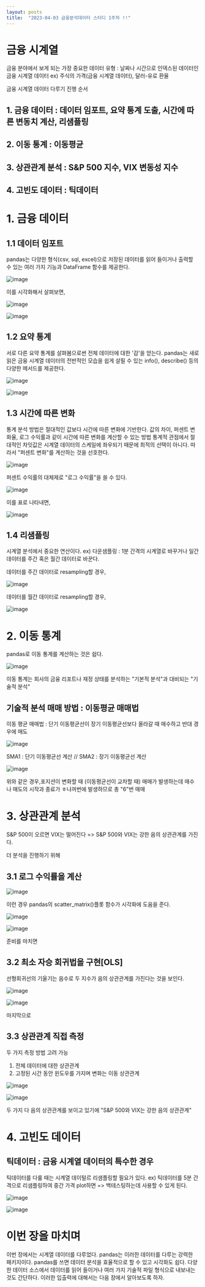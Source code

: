 ```yaml
---
layout: posts
title:  "2023-04-03 금융분석데이터 스터디 1주차 !!"
---
```


# 금융 시계열

금융 분야에서 보게 되는 가장 중요한 데이터 유형 : 날짜나 시간으로 인덱스된 데이터인 금융 시계열 데이터
ex) 주식의 가격(금융 시계열 데이터), 달러-유로 환율

금융 시계열 데이터 다루기 진행 순서

## 1. 금융 데이터 : 데이터 임포트, 요약 통계 도출, 시간에 따른 변동치 계산, 리샘플링
## 2. 이동 통계 : 이동평균
## 3. 상관관계 분석 : S&P 500 지수, VIX 변동성 지수
## 4. 고빈도 데이터 : 틱데이터

# 1. 금융 데이터
## 1.1 데이터 임포트
pandas는 다양한 형식(csv, sql, excel)으로 저장된 데이터를 읽어 들이거나 출력할 수 있는 여러 가지 기능과 DataFrame 함수를 제공한다.

![image](https://user-images.githubusercontent.com/122075306/229364018-7a45de70-52ed-463e-b260-7c222603ea2f.png)

이를 시각화해서 살펴보면,

![image](https://user-images.githubusercontent.com/122075306/229364081-f64d70e0-c499-4d0e-a8e3-ccbadcdbb175.png)

![image](https://user-images.githubusercontent.com/122075306/229364090-650abbbb-cfa3-4b24-8a8b-9d26c09b7739.png)

## 1.2 요약 통계
서로 다른 요약 통계를 살펴봄으로썬 전체 데이터에 대한 '감'을 얻는다.
pandas는 새로 읽은 금융 시계열 데이터의 전반적인 모습을 쉽게 살필 수 있는 info(), describe() 등의 다양한 메서드를 제공한다.

![image](https://user-images.githubusercontent.com/122075306/229364208-5f9b2225-1ff9-4faf-948c-d78c9ae88c41.png)

![image](https://user-images.githubusercontent.com/122075306/229364249-1d0b7ff9-d1d4-481c-b22d-505042d4efcb.png)

## 1.3 시간에 따른 변화
통계 분석 방법은 절대적인 값보다 시간에 따른 변화에 기반한다.
값의 차이, 퍼센트 변화율, 로그 수익률과 같이 시간에 따른 변화를 계산할 수 있는 방법
통계적 관점에서 절대적인 차잇값은 시계열 데이터의 스케일에 좌우되기 때문에 최적의 선택이 아니다.
따라서 "퍼센트 변화"를 계산하는 것을 선호한다.

![image](https://user-images.githubusercontent.com/122075306/229364477-7723fa7a-4bd4-4463-a850-8b1494b9c849.png)

퍼센트 수익률의 대체제로 "로그 수익률"을 쓸 수 있다.

![image](https://user-images.githubusercontent.com/122075306/229364513-6f6b5203-640f-4b89-afad-118578187c38.png)

이를 표로 나타내면,

![image](https://user-images.githubusercontent.com/122075306/229364577-7fe06abe-4597-40a5-8c85-755b27ef9b22.png)

## 1.4 리샘플링
시계열 분석에서 중요한 연산이다.
ex) 다운샘플링 : 1분 간격의 시계열로 바꾸거나 일간 데이터를 주간 혹은 월간 데이터로 바꾼다.

데이터를 주간 데이터로 resampling할 경우,

![image](https://user-images.githubusercontent.com/122075306/229364637-7a62de7c-40bc-4826-a9fb-8ccbe095fc68.png)

데이터를 월간 데이터로 resampling할 경우,

![image](https://user-images.githubusercontent.com/122075306/229364700-294fd7c6-f970-496d-aa92-5560e6243df9.png)

# 2. 이동 통계
pandas로 이동 통계를 계산하는 것은 쉽다.

![image](https://user-images.githubusercontent.com/122075306/229364753-d87e88f9-0139-45ef-b9cf-f2f739890faa.png)

이동 통계는 회사의 금융 리포트나 재정 상태를 분석하는 "기본적 분석"과 대비되는 "기술적 분석"
## 기술적 분석 매매 방법 : 이동평균 매매법
이동 평균 매매법 : 단기 이동평균선이 장기 이동평균선보다 올라갈 때 매수하고 반대 경우에 매도

![image](https://user-images.githubusercontent.com/122075306/229364891-4907a80f-a478-4896-a008-ea2439519a0a.png)

SMA1 : 단기 이동평균선 계산 // SMA2 : 장기 이동평균선 계산

![image](https://user-images.githubusercontent.com/122075306/229364965-e2e5dc46-c295-4919-82df-66e01450be50.png)

위와 같은 경우,포지션이 변화할 때 (이동평균선이 교차할 때) 매매가 발생하는데 매수나 매도의 시작과 종료가 ㅎ나꺼번에 발생하므로 총 "6"번 매매

# 3. 상관관계 분석
S&P 500이 오르면 VIX는 떨어진다 => S&P 500와 VIX는 강한 음의 상관관계를 가진다.

더 분석을 진행하기 위해 
## 3.1 로그 수익률을 계산

![image](https://user-images.githubusercontent.com/122075306/229365148-7af778ae-cdbb-424f-a718-7a19b916b249.png)

이런 경우 pandas의 scatter_matrix()플롯 함수가 시각화에 도움을 준다.

![image](https://user-images.githubusercontent.com/122075306/229365191-5df3bed3-b3a1-492c-893a-58cc88e7f587.png)

![image](https://user-images.githubusercontent.com/122075306/229365207-414e338d-116f-411d-bb13-441f4a8cb841.png)

준비를 마치면 
## 3.2 최소 자승 회귀법을 구현[OLS]
선형회귀선의 기울기는 음수로 두 지수가 음의 상관관계를 가진다는 것을 보인다.

![image](https://user-images.githubusercontent.com/122075306/229365299-7a6e65e5-7940-4d93-93ae-e834cb71518e.png)

![image](https://user-images.githubusercontent.com/122075306/229365307-43f97af7-74d4-4cee-91e0-b644eb94af44.png)

마지막으로
## 3.3 상관관계 직접 측정
두 가지 측정 방법 고려 가능
1. 전체 데이터에 대한 상관관계
2. 고정된 시간 동안 윈도우를 가지며 변화는 이동 상관관계

![image](https://user-images.githubusercontent.com/122075306/229365501-42f63f42-23a8-4149-adb2-108bad7548b7.png)

![image](https://user-images.githubusercontent.com/122075306/229365514-c1a2d019-e388-4bc2-af1e-13f7d3b35e8c.png)

두 가지 다 음의 상관관계를 보이고 있기에 "S&P 500와 VIX는 강한 음의 상관관계"

# 4. 고빈도 데이터
## 틱데이터 : 금융 시계열 데이터의 특수한 경우
틱데이터를 다룰 때는 시계열 데이털르 리샘플링할 필요가 있다.
ex) 틱데이터를 5분 간격으로 리샘플링하여 중간 가격 plot하면 => 백테스팅하는데 사용할 수 있게 된다.

![image](https://user-images.githubusercontent.com/122075306/229365672-2810669f-c41f-4715-95b3-134e43ab0ce5.png)

![image](https://user-images.githubusercontent.com/122075306/229365688-522fd6f3-0665-4d4c-8760-b600a2d36e8a.png)

# 이번 장을 마치며
이번 장에서는 시계열 데이터를 다루었다.
pandas는 이러한 데이터를 다루는 강력한 패키지이다.
pandas를 쓰면 데이터 분석을 효율적으로 할 수 있고 시각화도 쉽다.
다양한 데이터 소스에서 데이터를 읽어 들이거나 여러 가지 기술적 파일 형식으로 내보내는 것도 간단하다.
이러한 입출력에 대해서는 다음 장에서 알아보도록 하자.
